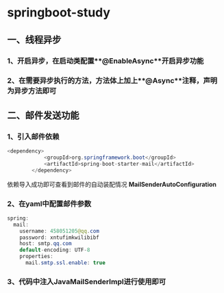 # springboot-study

## 一、线程异步
### 1、开启异步，在启动类配置**@EnableAsync**开启异步功能
### 2、在需要异步执行的方法，方法体上加上**@Async**注释，声明为异步方法即可


## 二、邮件发送功能

### 1、引入邮件依赖
```java
<dependency>
            <groupId>org.springframework.boot</groupId>
            <artifactId>spring-boot-starter-mail</artifactId>
        </dependency>
```
依赖导入成功即可查看到邮件的自动装配情况  **MailSenderAutoConfiguration**

### 2、在yaml中配置邮件参数
````java
spring:
  mail:
    username: 458051205@qq.com
    password: xntufimkwilibibf
    host: smtp.qq.com
    default-encoding: UTF-8
    properties:
      mail.smtp.ssl.enable: true
````
### 3、代码中注入**JavaMailSenderImpl**进行使用即可